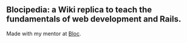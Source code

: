 ## Blocipedia: a Wiki replica to teach the fundamentals of web development and Rails.
 
 Made with my mentor at [Bloc](http://bloc.io).